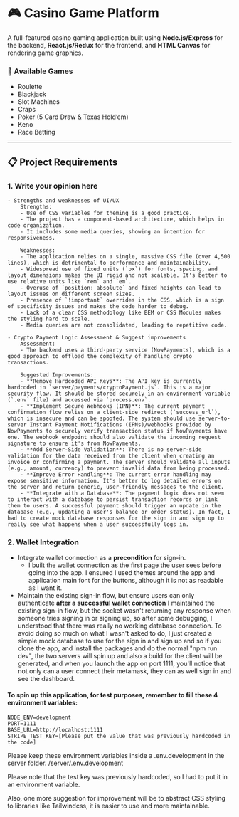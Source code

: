 # 🎮 Casino Game Platform

A full-featured casino gaming application built using **Node.js/Express** for the backend, **React.js/Redux** for the frontend, and **HTML Canvas** for rendering game graphics.

### 🎲 Available Games

- Roulette
- Blackjack
- Slot Machines
- Craps
- Poker (5 Card Draw & Texas Hold’em)
- Keno
- Race Betting

---

## 📋 Project Requirements

### 1. Write your opinion here

    - Strengths and weaknesses of UI/UX
        Strengths:
        - Use of CSS variables for theming is a good practice.
        - The project has a component-based architecture, which helps in code organization.
        - It includes some media queries, showing an intention for responsiveness.

        Weaknesses:
        - The application relies on a single, massive CSS file (over 4,500 lines), which is detrimental to performance and maintainability.
        - Widespread use of fixed units (`px`) for fonts, spacing, and layout dimensions makes the UI rigid and not scalable. It's better to use relative units like `rem` and `em`.
        - Overuse of `position: absolute` and fixed heights can lead to layout issues on different screen sizes.
        - Presence of `!important` overrides in the CSS, which is a sign of specificity issues and makes the code harder to debug.
        - Lack of a clear CSS methodology like BEM or CSS Modules makes the styling hard to scale.
        - Media queries are not consolidated, leading to repetitive code.

    - Crypto Payment Logic Assessment & Suggest improvements
        Assessment:
        - The backend uses a third-party service (NowPayments), which is a good approach to offload the complexity of handling crypto transactions.

        Suggested Improvements:
        - **Remove Hardcoded API Keys**: The API key is currently hardcoded in `server/payments/cryptoPayment.js`. This is a major security flaw. It should be stored securely in an environment variable (`.env` file) and accessed via `process.env`.
        - **Implement Secure Webhooks (IPN)**: The current payment confirmation flow relies on a client-side redirect (`success_url`), which is insecure and can be spoofed. The system should use server-to-server Instant Payment Notifications (IPNs)/webhooks provided by NowPayments to securely verify transaction status if NowPayments have one. The webhook endpoint should also validate the incoming request signature to ensure it's from NowPayments.
        - **Add Server-Side Validation**: There is no server-side validation for the data received from the client when creating an invoice or confirming a payment. The server should validate all inputs (e.g., amount, currency) to prevent invalid data from being processed.
        - **Improve Error Handling**: The current error handling may expose sensitive information. It's better to log detailed errors on the server and return generic, user-friendly messages to the client.
        - **Integrate with a Database**: The payment logic does not seem to interact with a database to persist transaction records or link them to users. A successful payment should trigger an update in the database (e.g., updating a user's balance or order status). In fact, I had to create mock database responses for the sign in and sign up to really see what happens when a user successfully logs in.

### 2. Wallet Integration

- Integrate wallet connection as a **precondition** for sign-in.
  - I built the wallet connection as the first page the user sees before going into the app. I ensured I used themes around the app and application main font for the buttons, although it is not as readable as I want it.
- Maintain the existing sign-in flow, but ensure users can only authenticate **after a successful wallet connection**
  I maintained the existing sign-in flow, but the socket wasn't returning any response when someone tries signing in or signing up, so after some debugging, I understood that there was really no working database connection. To avoid doing so much on what I wasn't asked to do, I just created a simple mock database to use for the sign in and sign up and so if you clone the app, and install the packages and do the normal "npm run dev", the two servers will spin up and also a build for the client will be generated, and when you launch the app on port 1111, you'll notice that not only can a user connect their metamask, they can as well sign in and see the dashboard.

#### To spin up this application, for test purposes, remember to fill these 4 environment variables:
    NODE_ENV=development
    PORT=1111
    BASE_URL=http://localhost:1111
    STRIPE_TEST_KEY=[Please put the value that was previously hardcoded in the code]

Please keep these environment variables inside a .env.development in the server folder. /server/.env.development

Please note that the test key was previously hardcoded, so I had to put it in an environment variable.

Also, one more suggestion for improvement will be to abstract CSS styling to libraries like Tailwindcss, it is easier to use and more maintainable.
